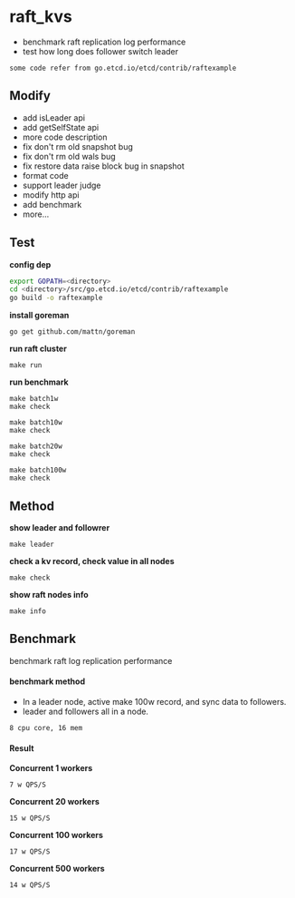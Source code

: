 # raft_kvs

* benchmark raft replication log performance
* test how long does follower switch leader

`some code refer from go.etcd.io/etcd/contrib/raftexample`

## Modify

* add isLeader api
* add getSelfState api
* more code description
* fix don't rm old snapshot bug
* fix don't rm old wals bug
* fix restore data raise block bug in snapshot 
* format code
* support leader judge
* modify http api
* add benchmark
* more...

## Test

**config dep**

```sh
export GOPATH=<directory>
cd <directory>/src/go.etcd.io/etcd/contrib/raftexample
go build -o raftexample
```

**install goreman**

```
go get github.com/mattn/goreman
```

**run raft cluster**

```
make run
```

**run benchmark**

```
make batch1w
make check

make batch10w
make check

make batch20w
make check

make batch100w
make check
```

## Method

**show leader and followrer**

```
make leader
```

**check a kv record, check value in all nodes**

```
make check
```

**show raft nodes info**

```
make info
```

## Benchmark

benchmark raft log replication performance

#### benchmark method

* In a leader node, active make 100w record, and sync data to followers. 
* leader and followers all in a node.

`8 cpu core, 16 mem`

#### Result

**Concurrent 1 workers**

```
7 w QPS/S
```

**Concurrent 20 workers**

```
15 w QPS/S
```

**Concurrent 100 workers**

```
17 w QPS/S
```

**Concurrent 500 workers**

```
14 w QPS/S
```